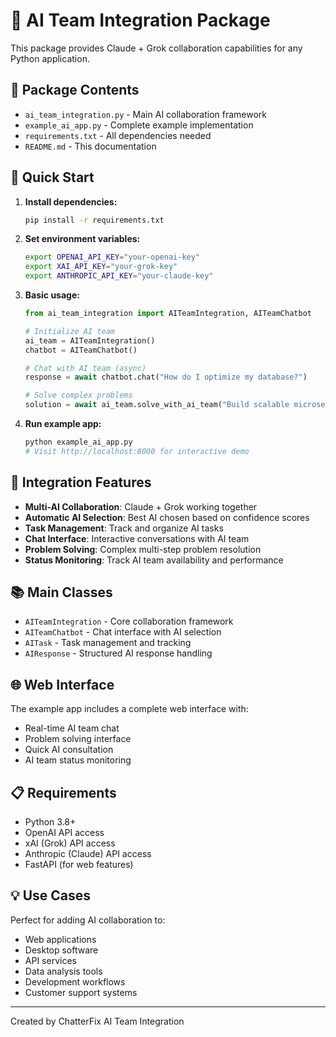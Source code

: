 # 🤖 AI Team Integration Package

This package provides Claude + Grok collaboration capabilities for any Python application.

## 📁 Package Contents

- `ai_team_integration.py` - Main AI collaboration framework
- `example_ai_app.py` - Complete example implementation
- `requirements.txt` - All dependencies needed
- `README.md` - This documentation

## 🚀 Quick Start

1. **Install dependencies:**
   ```bash
   pip install -r requirements.txt
   ```

2. **Set environment variables:**
   ```bash
   export OPENAI_API_KEY="your-openai-key"
   export XAI_API_KEY="your-grok-key"  
   export ANTHROPIC_API_KEY="your-claude-key"
   ```

3. **Basic usage:**
   ```python
   from ai_team_integration import AITeamIntegration, AITeamChatbot
   
   # Initialize AI team
   ai_team = AITeamIntegration()
   chatbot = AITeamChatbot()
   
   # Chat with AI team (async)
   response = await chatbot.chat("How do I optimize my database?")
   
   # Solve complex problems
   solution = await ai_team.solve_with_ai_team("Build scalable microservices")
   ```

4. **Run example app:**
   ```bash
   python example_ai_app.py
   # Visit http://localhost:8000 for interactive demo
   ```

## 🔧 Integration Features

- **Multi-AI Collaboration**: Claude + Grok working together
- **Automatic AI Selection**: Best AI chosen based on confidence scores
- **Task Management**: Track and organize AI tasks
- **Chat Interface**: Interactive conversations with AI team
- **Problem Solving**: Complex multi-step problem resolution
- **Status Monitoring**: Track AI team availability and performance

## 📚 Main Classes

- `AITeamIntegration` - Core collaboration framework
- `AITeamChatbot` - Chat interface with AI selection
- `AITask` - Task management and tracking
- `AIResponse` - Structured AI response handling

## 🌐 Web Interface

The example app includes a complete web interface with:
- Real-time AI team chat
- Problem solving interface
- Quick AI consultation
- AI team status monitoring

## 📋 Requirements

- Python 3.8+
- OpenAI API access
- xAI (Grok) API access  
- Anthropic (Claude) API access
- FastAPI (for web features)

## 💡 Use Cases

Perfect for adding AI collaboration to:
- Web applications
- Desktop software
- API services
- Data analysis tools
- Development workflows
- Customer support systems

---

Created by ChatterFix AI Team Integration